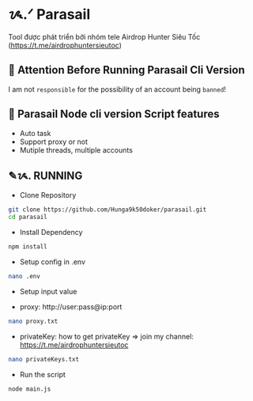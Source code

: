 # ᝰ.ᐟ Parasail

Tool được phát triển bởi nhóm tele Airdrop Hunter Siêu Tốc (https://t.me/airdrophuntersieutoc)

## 🚨 Attention Before Running Parasail Cli Version

I am not `responsible` for the possibility of an account being `banned`!

## 📎 Parasail Node cli version Script features

- Auto task
- Support proxy or not
- Mutiple threads, multiple accounts

## ✎ᝰ. RUNNING

- Clone Repository

```bash
git clone https://github.com/Hunga9k50doker/parasail.git
cd parasail
```

- Install Dependency

```bash
npm install
```

- Setup config in .env

```bash
nano .env
```

- Setup input value

* proxy: http://user:pass@ip:port

```bash
nano proxy.txt
```

- privateKey: how to get privateKey => join my channel: https://t.me/airdrophuntersieutoc

```bash
nano privateKeys.txt
```

- Run the script

```bash
node main.js
```

